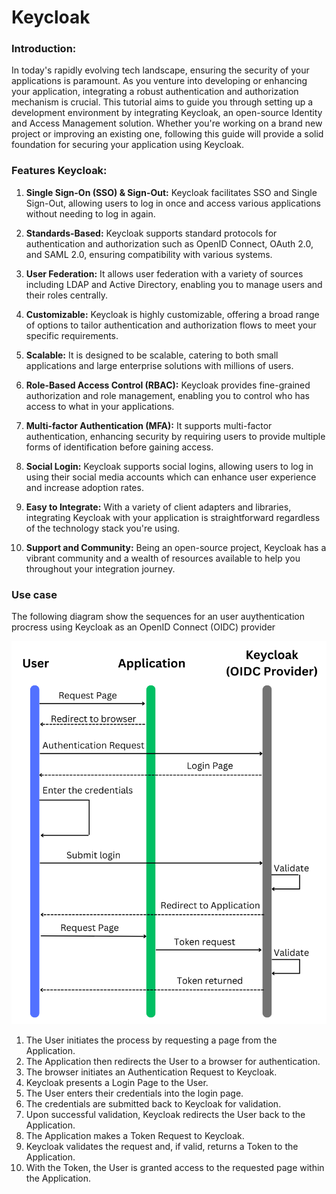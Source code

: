 # Keycloak

### Introduction:

In today's rapidly evolving tech landscape, ensuring the security of your applications is paramount. As you venture into developing or enhancing your application, integrating a robust authentication and authorization mechanism is crucial. This tutorial aims to guide you through setting up a development environment by integrating Keycloak, an open-source Identity and Access Management solution. Whether you're working on a brand new project or improving an existing one, following this guide will provide a solid foundation for securing your application using Keycloak.

### Features Keycloak:

1. **Single Sign-On (SSO) & Sign-Out:** Keycloak facilitates SSO and Single Sign-Out, allowing users to log in once and access various applications without needing to log in again.

2. **Standards-Based:** Keycloak supports standard protocols for authentication and authorization such as OpenID Connect, OAuth 2.0, and SAML 2.0, ensuring compatibility with various systems.

3. **User Federation:** It allows user federation with a variety of sources including LDAP and Active Directory, enabling you to manage users and their roles centrally.

4. **Customizable:** Keycloak is highly customizable, offering a broad range of options to tailor authentication and authorization flows to meet your specific requirements.

5. **Scalable:** It is designed to be scalable, catering to both small applications and large enterprise solutions with millions of users.

6. **Role-Based Access Control (RBAC):** Keycloak provides fine-grained authorization and role management, enabling you to control who has access to what in your applications.

7. **Multi-factor Authentication (MFA):** It supports multi-factor authentication, enhancing security by requiring users to provide multiple forms of identification before gaining access.

8. **Social Login:** Keycloak supports social logins, allowing users to log in using their social media accounts which can enhance user experience and increase adoption rates.

9. **Easy to Integrate:** With a variety of client adapters and libraries, integrating Keycloak with your application is straightforward regardless of the technology stack you're using.

10. **Support and Community:** Being an open-source project, Keycloak has a vibrant community and a wealth of resources available to help you throughout your integration journey.

### Use case

The following diagram show the sequences for an user auythentication procress using Keycloak as an OpenID Connect (OIDC) provider

![Use case of keycloak](./assets/use_case.png)


1. The User initiates the process by requesting a page from the Application.
2. The Application then redirects the User to a browser for authentication.
3. The browser initiates an Authentication Request to Keycloak.
4. Keycloak presents a Login Page to the User.
5. The User enters their credentials into the login page.
6. The credentials are submitted back to Keycloak for validation.
7. Upon successful validation, Keycloak redirects the User back to the Application.
8. The Application makes a Token Request to Keycloak.
9. Keycloak validates the request and, if valid, returns a Token to the Application.
10. With the Token, the User is granted access to the requested page within the Application.

